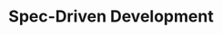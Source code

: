 ---
title: "Spec-Driven Development"
description: "Implement rigorous specification-driven approaches that ensure your AI projects deliver exactly what's needed, reducing costs and accelerating time-to-market."
order: 3
---